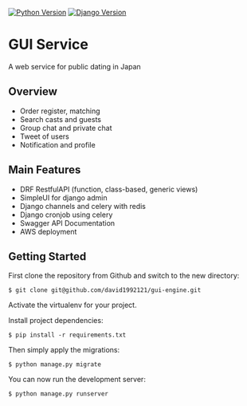 [![Python Version](https://img.shields.io/badge/Python-v3.7.5-blue)](https://www.python.org)
[![Django Version](https://img.shields.io/badge/Django-v3.1.2-blue)](https://www.djangoproject.com)

# GUI Service
A web service for public dating in Japan

## Overview

- Order register, matching
- Search casts and guests
- Group chat and private chat
- Tweet of users
- Notification and profile

## Main Features

- DRF RestfulAPI (function, class-based, generic views) 
- SimpleUI for django admin
- Django channels and celery with redis
- Django cronjob using celery
- Swagger API Documentation
- AWS deployment

## Getting Started

First clone the repository from Github and switch to the new directory:

    $ git clone git@github.com/david1992121/gui-engine.git
    
Activate the virtualenv for your project.
    
Install project dependencies:

    $ pip install -r requirements.txt
    
    
Then simply apply the migrations:

    $ python manage.py migrate
    

You can now run the development server:

    $ python manage.py runserver
